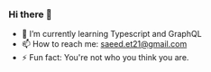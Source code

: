 ### Hi there 👋



<!-- - 🔭 I’m currently working on ... -->
- 🌱 I’m currently learning Typescript and GraphQL
- 📫 How to reach me: saeed.et21@gmail.com
- ⚡ Fun fact: You're not who you think you are.

